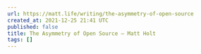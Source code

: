 ```yaml
---
url: https://matt.life/writing/the-asymmetry-of-open-source
created_at: 2021-12-25 21:41 UTC
published: false
title: The Asymmetry of Open Source — Matt Holt
tags: []
---
```




